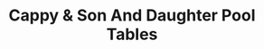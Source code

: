 ---
title: "Cappy & Son And Daughter Pool Tables"
url: /bridgeport/cappy-and-son-and-daughter-pool-tables/
shop: sports
---